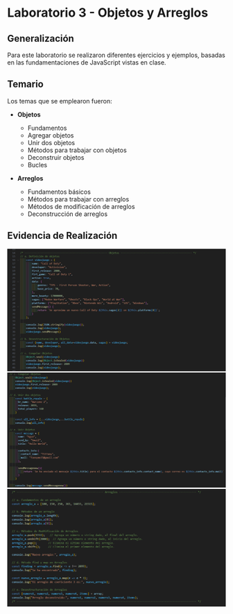 # Laboratorio 3 - Objetos y Arreglos

## Generalización
Para este laboratorio se realizaron diferentes ejercicios y ejemplos, basadas en las fundamentaciones de JavaScript vistas en clase.

## Temario
Los temas que se emplearon fueron:
- **Objetos**
    - Fundamentos
    - Agregar objetos
    - Unir dos objetos
    - Métodos para trabajar con objetos
    - Deconstruir objetos
    - Bucles
      
- **Arreglos**
    - Fundamentos básicos
    - Métodos para trabajar con arreglos
    - Métodos de modificación de arreglos
    - Deconstrucción de arreglos

## Evidencia de Realización
![](https://github.com/bryandelgado99/Fundamentos-de-JS/blob/e1750764c1a19d2c2bb129c407c7484c782939ae/imagenes/1.png)
![](https://github.com/bryandelgado99/Fundamentos-de-JS/blob/e1750764c1a19d2c2bb129c407c7484c782939ae/imagenes/2.png)
![](https://github.com/bryandelgado99/Fundamentos-de-JS/blob/e1750764c1a19d2c2bb129c407c7484c782939ae/imagenes/3.png)
